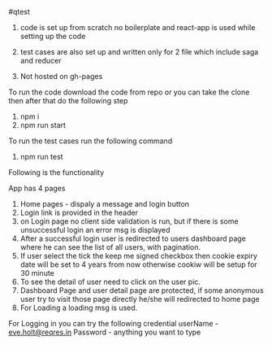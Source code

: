 #qtest


1. code is set up from scratch no boilerplate and react-app is used while setting up the code

2. test cases are also set up and written only for 2 file which include saga and reducer

3. Not hosted on gh-pages

To run the code download the code from repo or you can take the clone then after that do the following step

1. npm i
2. npm run start

To run the test cases run the following command

1. npm run test

Following is the functionality

App has 4 pages

1. Home pages - dispaly a message and login button
2. Login link is provided in the header
3. on Login page no client side validation is run, but if there is some unsuccessful         login an error msg is displayed
4. After a successful login user is redirected to users dashboard page where he can see      the list of all users, with pagination.
5. If user select the tick the keep me signed checkbox then cookie expiry date will be       set to 4 years from now otherwise cookiw will be setup for 30 minute
6. To see the detail of user need to click on the user pic.
7. Dashboard Page and user detail page are protected, if some anonymous user try to visit    those page directly he/she will redirected to home page
8. For Loading a loading msg is used. 

For Logging in you can try the following credential
userName - eve.holt@reqres.in
Password - anything you want to type